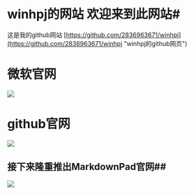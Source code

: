 # winhpj的网站  欢迎来到此网站#
这是我的github网站 [https://github.com/2836963671/winhpj](https://github.com/2836963671/winhpj "winhpj的github网页")
# 微软官网 #
[![](https://i.imgur.com/OY0cR0S.jpg)](https://www.microsoft.com/zh-cn/ "微软官网")
# github官网 #
[![](https://i.imgur.com/b8bVVJj.jpg)](https://github.com/ "github官网")
## 接下来隆重推出MarkdownPad官网##
[![](https://i.imgur.com/DDSFHvc.jpg)](http://markdownpad.com/ "Markdown Pad的官网")